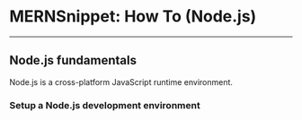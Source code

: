 # MERNSnippet: How To (Node.js)
---
## Node.js fundamentals

Node.js is a cross-platform JavaScript runtime environment.

### Setup a Node.js development environment
